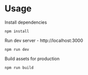 # Usage

Install dependencies

```
npm install
```

Run dev server - http://localhost:3000

```
npm run dev
```

Build assets for production

```
npm run build
```
